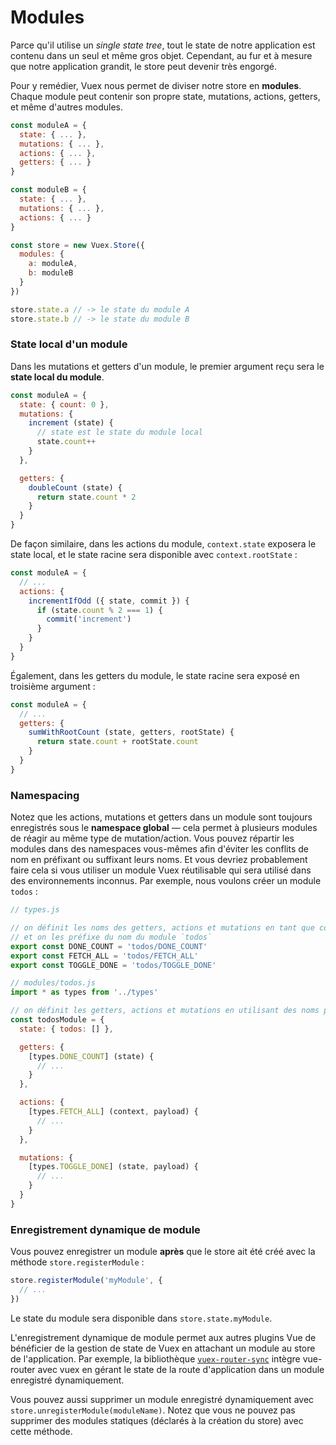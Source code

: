 # Modules

Parce qu'il utilise un _single state tree_, tout le state de notre application est contenu dans un seul et même gros objet. Cependant, au fur et à mesure que notre application grandit, le store peut devenir très engorgé.

Pour y remédier, Vuex nous permet de diviser notre store en **modules**. Chaque module peut contenir son propre state, mutations, actions, getters, et même d'autres modules.

``` js
const moduleA = {
  state: { ... },
  mutations: { ... },
  actions: { ... },
  getters: { ... }
}

const moduleB = {
  state: { ... },
  mutations: { ... },
  actions: { ... }
}

const store = new Vuex.Store({
  modules: {
    a: moduleA,
    b: moduleB
  }
})

store.state.a // -> le state du module A
store.state.b // -> le state du module B
```

### State local d'un module

Dans les mutations et getters d'un module, le premier argument reçu sera le **state local du module**.

``` js
const moduleA = {
  state: { count: 0 },
  mutations: {
    increment (state) {
      // state est le state du module local
      state.count++
    }
  },

  getters: {
    doubleCount (state) {
      return state.count * 2
    }
  }
}
```

De façon similaire, dans les actions du module, `context.state` exposera le state local, et le state racine sera disponible avec `context.rootState` :

``` js
const moduleA = {
  // ...
  actions: {
    incrementIfOdd ({ state, commit }) {
      if (state.count % 2 === 1) {
        commit('increment')
      }
    }
  }
}
```

Également, dans les getters du module, le state racine sera exposé en troisième argument :

``` js
const moduleA = {
  // ...
  getters: {
    sumWithRootCount (state, getters, rootState) {
      return state.count + rootState.count
    }
  }
}
```

### Namespacing

Notez que les actions, mutations et getters dans un module sont toujours enregistrés sous le **namespace global** &mdash; cela permet à plusieurs modules de réagir au même type de mutation/action. Vous pouvez répartir les modules dans des namespaces vous-mêmes afin d'éviter les conflits de nom en préfixant ou suffixant leurs noms. Et vous devriez probablement faire cela si vous utiliser un module Vuex réutilisable qui sera utilisé dans des environnements inconnus. Par exemple, nous voulons créer un module `todos` :

``` js
// types.js

// on définit les noms des getters, actions et mutations en tant que constantes
// et on les préfixe du nom du module `todos`
export const DONE_COUNT = 'todos/DONE_COUNT'
export const FETCH_ALL = 'todos/FETCH_ALL'
export const TOGGLE_DONE = 'todos/TOGGLE_DONE'
```

``` js
// modules/todos.js
import * as types from '../types'

// on définit les getters, actions et mutations en utilisant des noms préfixés
const todosModule = {
  state: { todos: [] },

  getters: {
    [types.DONE_COUNT] (state) {
      // ...
    }
  },

  actions: {
    [types.FETCH_ALL] (context, payload) {
      // ...
    }
  },

  mutations: {
    [types.TOGGLE_DONE] (state, payload) {
      // ...
    }
  }
}
```

### Enregistrement dynamique de module

Vous pouvez enregistrer un module **après** que le store ait été créé avec la méthode `store.registerModule` :

``` js
store.registerModule('myModule', {
  // ...
})
```

Le state du module sera disponible dans `store.state.myModule`.

L'enregistrement dynamique de module permet aux autres plugins Vue de bénéficier de la gestion de state de Vuex en attachant un module au store de l'application. Par exemple, la bibliothèque [`vuex-router-sync`](https://github.com/vuejs/vuex-router-sync) intègre vue-router avec vuex en gérant le state de la route d'application dans un module enregistré dynamiquement.

Vous pouvez aussi supprimer un module enregistré dynamiquement avec `store.unregisterModule(moduleName)`. Notez que vous ne pouvez pas supprimer des modules statiques (déclarés à la création du store) avec cette méthode.
